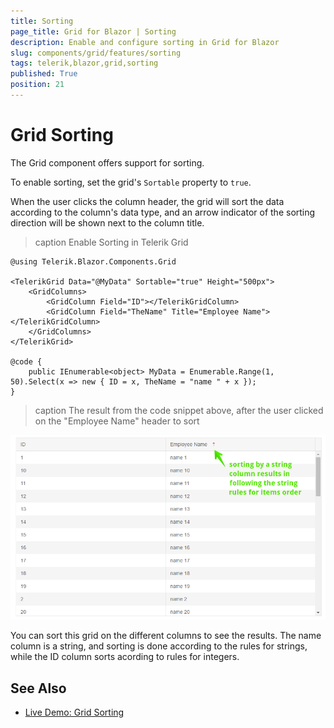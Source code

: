 ```yaml
---
title: Sorting
page_title: Grid for Blazor | Sorting
description: Enable and configure sorting in Grid for Blazor
slug: components/grid/features/sorting
tags: telerik,blazor,grid,sorting
published: True
position: 21
---
```


# Grid Sorting

The Grid component offers support for sorting.

To enable sorting, set the grid's `Sortable` property to `true`.

When the user clicks the column header, the grid will sort the data according to the column's data type, and an arrow indicator of the sorting direction will be shown next to the column title.

>caption Enable Sorting in Telerik Grid

````CSHTML
@using Telerik.Blazor.Components.Grid

<TelerikGrid Data="@MyData" Sortable="true" Height="500px">
	<GridColumns>
		<GridColumn Field="ID"></TelerikGridColumn>
		<GridColumn Field="TheName" Title="Employee Name"></TelerikGridColumn>
	</GridColumns>
</TelerikGrid>

@code {
	public IEnumerable<object> MyData = Enumerable.Range(1, 50).Select(x => new { ID = x, TheName = "name " + x });
}
````

>caption The result from the code snippet above, after the user clicked on the "Employee Name" header to sort

![](images/basic-sorting.png)

You can sort this grid on the different columns to see the results. The name column is a string, and sorting is done according to the rules for strings, while the ID column sorts acording to rules for integers.

## See Also

  * [Live Demo: Grid Sorting](https://demos.telerik.com/blazor-ui/grid/sorting)
   
  